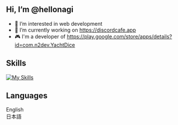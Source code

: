 ## Hi, I’m @hellonagi
- 👀 I’m interested in web development
- 🌱 I’m currently working on https://discordcafe.app
- 🎮 I'm a developer of https://play.google.com/store/apps/details?id=com.n2dev.YachtDice

## Skills
  [![My Skills](https://skillicons.dev/icons?i=html,css,js,typescript,react,nodejs,express,nextjs,mysql,postgresql,python,unity,cs)](https://skillicons.dev)

## Languages
English  
日本語

<!---
n2dev/n2dev is a ✨ special ✨ repository because its `README.md` (this file) appears on your GitHub profile.
You can click the Preview link to take a look at your changes.
--->
